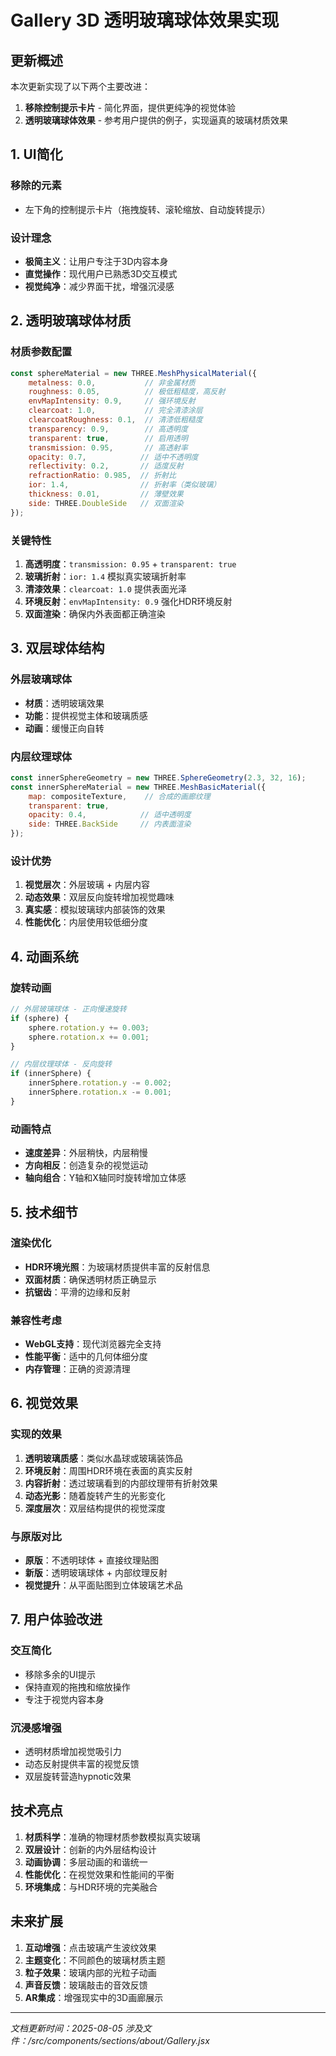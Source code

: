 # Gallery 3D 透明玻璃球体效果实现

## 更新概述

本次更新实现了以下两个主要改进：
1. **移除控制提示卡片** - 简化界面，提供更纯净的视觉体验
2. **透明玻璃球体效果** - 参考用户提供的例子，实现逼真的玻璃材质效果

## 1. UI简化

### 移除的元素
- 左下角的控制提示卡片（拖拽旋转、滚轮缩放、自动旋转提示）

### 设计理念
- **极简主义**：让用户专注于3D内容本身
- **直觉操作**：现代用户已熟悉3D交互模式
- **视觉纯净**：减少界面干扰，增强沉浸感

## 2. 透明玻璃球体材质

### 材质参数配置
```javascript
const sphereMaterial = new THREE.MeshPhysicalMaterial({
    metalness: 0.0,           // 非金属材质
    roughness: 0.05,          // 极低粗糙度，高反射
    envMapIntensity: 0.9,     // 强环境反射
    clearcoat: 1.0,           // 完全清漆涂层
    clearcoatRoughness: 0.1,  // 清漆低粗糙度
    transparency: 0.9,        // 高透明度
    transparent: true,        // 启用透明
    transmission: 0.95,       // 高透射率
    opacity: 0.7,            // 适中不透明度
    reflectivity: 0.2,       // 适度反射
    refractionRatio: 0.985,  // 折射比
    ior: 1.4,                // 折射率（类似玻璃）
    thickness: 0.01,         // 薄壁效果
    side: THREE.DoubleSide   // 双面渲染
});
```

### 关键特性
1. **高透明度**：`transmission: 0.95` + `transparent: true`
2. **玻璃折射**：`ior: 1.4` 模拟真实玻璃折射率
3. **清漆效果**：`clearcoat: 1.0` 提供表面光泽
4. **环境反射**：`envMapIntensity: 0.9` 强化HDR环境反射
5. **双面渲染**：确保内外表面都正确渲染

## 3. 双层球体结构

### 外层玻璃球体
- **材质**：透明玻璃效果
- **功能**：提供视觉主体和玻璃质感
- **动画**：缓慢正向自转

### 内层纹理球体
```javascript
const innerSphereGeometry = new THREE.SphereGeometry(2.3, 32, 16);
const innerSphereMaterial = new THREE.MeshBasicMaterial({
    map: compositeTexture,    // 合成的画廊纹理
    transparent: true,
    opacity: 0.4,            // 适中透明度
    side: THREE.BackSide     // 内表面渲染
});
```

### 设计优势
1. **视觉层次**：外层玻璃 + 内层内容
2. **动态效果**：双层反向旋转增加视觉趣味
3. **真实感**：模拟玻璃球内部装饰的效果
4. **性能优化**：内层使用较低细分度

## 4. 动画系统

### 旋转动画
```javascript
// 外层玻璃球体 - 正向慢速旋转
if (sphere) {
    sphere.rotation.y += 0.003;
    sphere.rotation.x += 0.001;
}

// 内层纹理球体 - 反向旋转
if (innerSphere) {
    innerSphere.rotation.y -= 0.002;
    innerSphere.rotation.x -= 0.001;
}
```

### 动画特点
- **速度差异**：外层稍快，内层稍慢
- **方向相反**：创造复杂的视觉运动
- **轴向组合**：Y轴和X轴同时旋转增加立体感

## 5. 技术细节

### 渲染优化
- **HDR环境光照**：为玻璃材质提供丰富的反射信息
- **双面材质**：确保透明材质正确显示
- **抗锯齿**：平滑的边缘和反射

### 兼容性考虑
- **WebGL支持**：现代浏览器完全支持
- **性能平衡**：适中的几何体细分度
- **内存管理**：正确的资源清理

## 6. 视觉效果

### 实现的效果
1. **透明玻璃质感**：类似水晶球或玻璃装饰品
2. **环境反射**：周围HDR环境在表面的真实反射
3. **内容折射**：透过玻璃看到的内部纹理带有折射效果
4. **动态光影**：随着旋转产生的光影变化
5. **深度层次**：双层结构提供的视觉深度

### 与原版对比
- **原版**：不透明球体 + 直接纹理贴图
- **新版**：透明玻璃球体 + 内部纹理反射
- **视觉提升**：从平面贴图到立体玻璃艺术品

## 7. 用户体验改进

### 交互简化
- 移除多余的UI提示
- 保持直观的拖拽和缩放操作
- 专注于视觉内容本身

### 沉浸感增强
- 透明材质增加视觉吸引力
- 动态反射提供丰富的视觉反馈
- 双层旋转营造hypnotic效果

## 技术亮点

1. **材质科学**：准确的物理材质参数模拟真实玻璃
2. **双层设计**：创新的内外层结构设计
3. **动画协调**：多层动画的和谐统一
4. **性能优化**：在视觉效果和性能间的平衡
5. **环境集成**：与HDR环境的完美融合

## 未来扩展

1. **互动增强**：点击玻璃产生波纹效果
2. **主题变化**：不同颜色的玻璃材质主题
3. **粒子效果**：玻璃内部的光粒子动画
4. **声音反馈**：玻璃敲击的音效反馈
5. **AR集成**：增强现实中的3D画廊展示

---

*文档更新时间：2025-08-05*
*涉及文件：/src/components/sections/about/Gallery.jsx*
